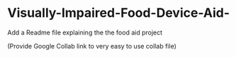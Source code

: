 # Visually-Impaired-Food-Device-Aid-
Add a Readme file explaining the the food aid project


(Provide Google Collab link to very easy to use collab file)
